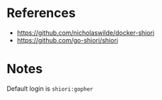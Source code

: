 # References

- https://github.com/nicholaswilde/docker-shiori
- https://github.com/go-shiori/shiori

# Notes

Default login is `shiori:gopher`
